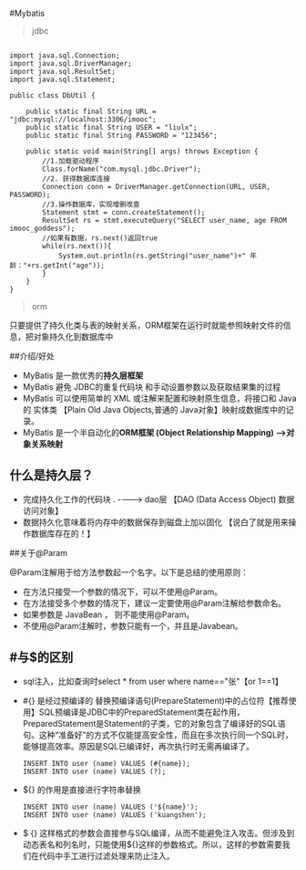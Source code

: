 #Mybatis

> jdbc

```

import java.sql.Connection;
import java.sql.DriverManager;
import java.sql.ResultSet;
import java.sql.Statement;

public class DbUtil {

    public static final String URL = "jdbc:mysql://localhost:3306/imooc";
    public static final String USER = "liulx";
    public static final String PASSWORD = "123456";

    public static void main(String[] args) throws Exception {
        //1.加载驱动程序
        Class.forName("com.mysql.jdbc.Driver");
        //2. 获得数据库连接
        Connection conn = DriverManager.getConnection(URL, USER, PASSWORD);
        //3.操作数据库，实现增删改查
        Statement stmt = conn.createStatement();
        ResultSet rs = stmt.executeQuery("SELECT user_name, age FROM imooc_goddess");
        //如果有数据，rs.next()返回true
        while(rs.next()){
            System.out.println(rs.getString("user_name")+" 年龄："+rs.getInt("age"));
        }
    }
}
```

> orm

只要提供了持久化类与表的映射关系，ORM框架在运行时就能参照映射文件的信息，把对象持久化到数据库中

##介绍/好处

- MyBatis 是一款优秀的**持久层框架**
- MyBatis 避免 JDBC的重复代码块 和手动设置参数以及获取结果集的过程
- MyBatis 可以使用简单的 XML 或注解来配置和映射原生信息，将接口和 Java 的 实体类 【Plain Old Java Objects,普通的 Java对象】映射成数据库中的记录。
- MyBatis 是一个半自动化的**ORM框架 (Object Relationship Mapping) -->对象关系映射**

## **什么是持久层？**

- 完成持久化工作的代码块 .  ---->  dao层 【DAO (Data Access Object)  数据访问对象】
- 数据持久化意味着将内存中的数据保存到磁盘上加以固化 【说白了就是用来操作数据库存在的！】

##关于@Param

@Param注解用于给方法参数起一个名字。以下是总结的使用原则：

- 在方法只接受一个参数的情况下，可以不使用@Param。
- 在方法接受多个参数的情况下，建议一定要使用@Param注解给参数命名。
- 如果参数是 JavaBean ， 则不能使用@Param。
- 不使用@Param注解时，参数只能有一个，并且是Javabean。

## \#与$的区别

- sql注入，比如查询时select * from user where name=="张"【or 1\=\=1】

- \#{} 是经过预编译的 替换预编译语句(PrepareStatement)中的占位符【推荐使用】SQL预编译是JDBC中的PreparedStatement类在起作用，PreparedStatement是Statement的子类，它的对象包含了编译好的SQL语句。这种“准备好”的方式不仅能提高安全性，而且在多次执行同一个SQL时，能够提高效率。原因是SQL已编译好，再次执行时无需再编译了。

  ```
  INSERT INTO user (name) VALUES (#{name});
  INSERT INTO user (name) VALUES (?);
  ```

- ${} 的作用是直接进行字符串替换

  ```
  INSERT INTO user (name) VALUES ('${name}');
  INSERT INTO user (name) VALUES ('kuangshen');
  ```

- $ {} 这样格式的参数会直接参与SQL编译，从而不能避免注入攻击。但涉及到动态表名和列名时，只能使用${}这样的参数格式。所以，这样的参数需要我们在代码中手工进行过滤处理来防止注入。
